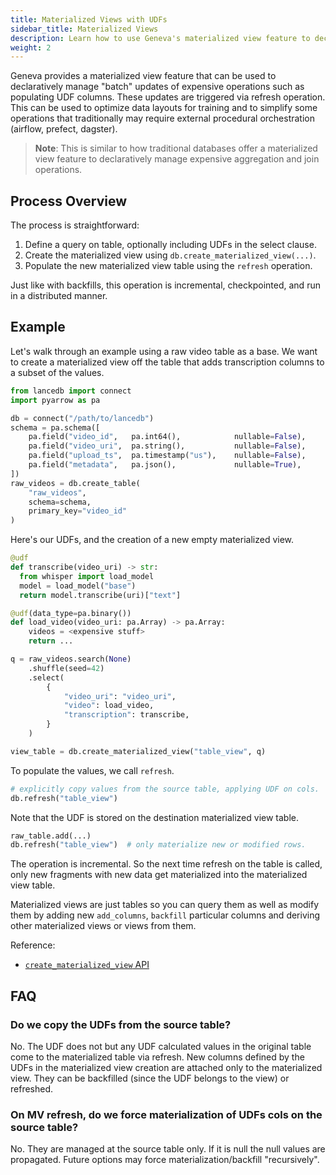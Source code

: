 ```yaml
---
title: Materialized Views with UDFs
sidebar_title: Materialized Views
description: Learn how to use Geneva's materialized view feature to declaratively manage batch updates of expensive operations using UDFs.
weight: 2
---
```


Geneva provides a materialized view feature that can be used to declaratively manage "batch" updates of expensive operations such as populating UDF columns. These updates are triggered via refresh operation. This can be used to optimize data layouts for training and to simplify some operations that traditionally may require external procedural orchestration (airflow, prefect, dagster).

> **Note**: This is similar to how traditional databases offer a materialized view feature to declaratively manage expensive aggregation and join operations.

## Process Overview

The process is straightforward:

1. Define a query on table, optionally including UDFs in the select clause.
2. Create the materialized view using `db.create_materialized_view(...)`.
3. Populate the new materialized view table using the `refresh` operation.

Just like with backfills, this operation is incremental, checkpointed, and run in a distributed manner.

## Example

Let's walk through an example using a raw video table as a base. We want to create a materialized view off the table that adds transcription columns to a subset of the values.

```python
from lancedb import connect
import pyarrow as pa

db = connect("/path/to/lancedb")
schema = pa.schema([
    pa.field("video_id",   pa.int64(),            nullable=False),
    pa.field("video_uri",  pa.string(),           nullable=False),
    pa.field("upload_ts",  pa.timestamp("us"),    nullable=False),
    pa.field("metadata",   pa.json(),             nullable=True),
])
raw_videos = db.create_table(
    "raw_videos",
    schema=schema,
    primary_key="video_id"
)
```

Here's our UDFs, and the creation of a new empty materialized view.

```python
@udf
def transcribe(video_uri) -> str:
  from whisper import load_model
  model = load_model("base")
  return model.transcribe(uri)["text"]

@udf(data_type=pa.binary())
def load_video(video_uri: pa.Array) -> pa.Array:
    videos = <expensive stuff>
    return ...

q = raw_videos.search(None)
    .shuffle(seed=42)
    .select(
        {
            "video_uri": "video_uri",
            "video": load_video,
            "transcription": transcribe,
        }
    )

view_table = db.create_materialized_view("table_view", q)
```

To populate the values, we call `refresh`.

```python
# explicitly copy values from the source table, applying UDF on cols.
db.refresh("table_view")
```

Note that the UDF is stored on the destination materialized view table.

```python
raw_table.add(...)
db.refresh("table_view")  # only materialize new or modified rows.
```

The operation is incremental. So the next time refresh on the table is called, only new fragments with new data get materialized into the materialized view table.

Materialized views are just tables so you can query them as well as modify them by adding new `add_columns`, `backfill` particular columns and deriving other materialized views or views from them.

Reference:
* [`create_materialized_view` API](https://lancedb.github.io/geneva/api/connection/#geneva.db.Connection.create_materialized_view)

## FAQ

### Do we copy the UDFs from the source table?

No. The UDF does not but any UDF calculated values in the original table come to the materialized table via refresh. New columns defined by the UDFs in the materialized view creation are attached only to the materialized view. They can be backfilled (since the UDF belongs to the view) or refreshed.

### On MV refresh, do we force materialization of UDFs cols on the source table?

No. They are managed at the source table only. If it is null the null values are propagated. Future options may force materialization/backfill "recursively".
